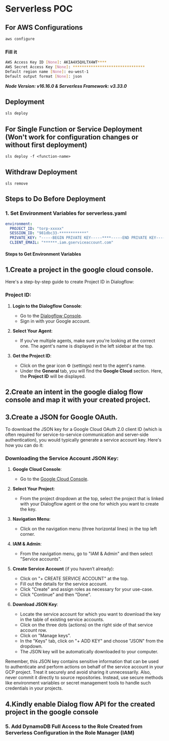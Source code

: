 # Serverless POC

## For AWS Configurations

```bash
aws configure
```

### Fill it

```bash
AWS Access Key ID [None]: AKIA4X5QXLTX4WT****
AWS Secret Access Key [None]: ********************************
Default region name [None]: eu-west-1
Default output format [None]: json
```

**_Node Version: v16.16.0 & Serverless Framework: v3.33.0_**

## Deployment

```bash
sls deploy
```

## For Single Function or Service Deployment (Won't work for configuration changes or without first deployment)

```
sls deploy -f <function-name>
```

## Withdraw Deployment

```
sls remove
```

## Steps to Do Before Deployment

### 1. Set Environment Variables for serverless.yaml

```yaml
environment:
  PROJECT_ID: "torp-xxxxx"
  SESSION_ID: "981dbc33-************"
  PRIVATE_KEY: "-----BEGIN PRIVATE KEY-----****-----END PRIVATE KEY-----\n"
  CLIENT_EMAIL: "******.iam.gserviceaccount.com"
```

#### Steps to Get Environment Variables

## 1.Create a project in the google cloud console. <br>

Here's a step-by-step guide to create Project ID in Dialogflow:

### Project ID:

1. **Login to the Dialogflow Console**:

   - Go to the [Dialogflow Console](https://console.dialogflow.com/).
   - Sign in with your Google account.

2. **Select Your Agent**:
   - If you've multiple agents, make sure you're looking at the correct one. The agent's name is displayed in the left sidebar at the top.
3. **Get the Project ID**:
   - Click on the gear icon ⚙️ (settings) next to the agent's name.
   - Under the **General** tab, you will find the **Google Cloud** section. Here, the **Project ID** will be displayed.

## 2.Create an intent in the google dialog flow console and map it with your created project.<br>

## 3.Create a JSON for Google OAuth.<br>

To download the JSON key for a Google Cloud OAuth 2.0 client ID (which is often required for service-to-service communication and server-side authentication), you would typically generate a service account key. Here's how you can do it:

### Downloading the Service Account JSON Key:

1. **Google Cloud Console**:

   - Go to the [Google Cloud Console](https://console.cloud.google.com/).

2. **Select Your Project**:

   - From the project dropdown at the top, select the project that is linked with your Dialogflow agent or the one for which you want to create the key.

3. **Navigation Menu**:

   - Click on the navigation menu (three horizontal lines) in the top left corner.

4. **IAM & Admin**:

   - From the navigation menu, go to "IAM & Admin" and then select "Service accounts".

5. **Create Service Account** (if you haven’t already):

   - Click on "+ CREATE SERVICE ACCOUNT" at the top.
   - Fill out the details for the service account.
   - Click "Create" and assign roles as necessary for your use-case.
   - Click "Continue" and then "Done".

6. **Download JSON Key**:
   - Locate the service account for which you want to download the key in the table of existing service accounts.
   - Click on the three dots (actions) on the right side of that service account row.
   - Click on "Manage keys".
   - In the "Keys" tab, click on "+ ADD KEY" and choose "JSON" from the dropdown.
   - The JSON key will be automatically downloaded to your computer.

Remember, this JSON key contains sensitive information that can be used to authenticate and perform actions on behalf of the service account in your GCP project. Treat it securely and avoid sharing it unnecessarily. Also, never commit it directly to source repositories. Instead, use secure methods like environment variables or secret management tools to handle such credentials in your projects.

## 4.Kindly enable Dialog flow API for the created project in the google console <br>

</b>

### 5. Add DynamoDB Full Access to the Role Created from Serverless Configuration in the Role Manager (IAM)
